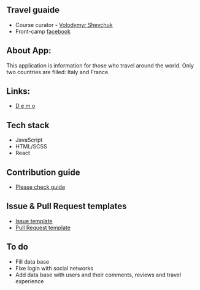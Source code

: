 ## Travel guaide

* Course curator - [Volodymyr Shevchuk](https://github.com/dosandk)
* Front-camp [facebook](https://www.facebook.com/groups/270300106928894)

## About App:

 This application is information for those who travel around the world. 
 Only two countries are filled: Italy and France.
  

## Links:

* [ D e m o ](https://travel-experience.herokuapp.com) 

## Tech stack

* JavaScript 
* HTML/SCSS
* React

 

## Contribution guide

  * [Please check guide](https://github.com/slavikzdebskyy/travel-guaide/blob/master/.github/CONTRIBUTION%20GUIDE.md)

## Issue & Pull Request templates

  * [Issue template](https://github.com/slavikzdebskyy/travel-guaide/blob/master/.github/ISSUE_TEMPLATE.md)
  * [Pull Request template](https://github.com/slavikzdebskyy/travel-guaide/blob/master/.github/PULL_REQUEST_TEMPLATE.md)

## To do

  * Fill data base
  * Fixe login with social networks
  * Add data base with users and their comments, reviews and travel experience


